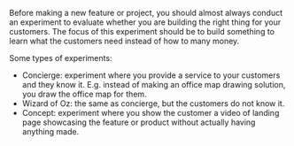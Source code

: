 Before making a new feature or project, you should almost always conduct an experiment to evaluate whether you are building the right thing for your customers. The focus of this experiment should be to build something to learn what the customers need instead of how to many money.

Some types of experiments:
- Concierge: experiment where you provide a service to your customers and they know it. E.g. instead of making an office map drawing solution, you draw the office map for them.
- Wizard of Oz: the same as concierge, but the customers do not know it.
- Concept: experiment where you show the customer a video of landing page showcasing the feature or product without actually having anything made.